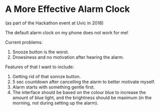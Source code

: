 # A More Effective Alarm Clock
(as part of the Hackathon event at Uvic in 2018)

The default alarm clock on my phone does not work for me! 

Current problems:
1. Snooze button is the worst.
2. Drowsiness and no motivation after hearing the alarm.

Features of that I want to include:
1. Getting rid of that sonnze button.
2. 5 sec countdown after cancelling the alarm to better motivate myself.
3. Alarm starts with something gentle first.
4. The interface should be based on the colour blue to increase the amount of blue light,
   and the brightness should be maximum (in the morning, not during setting up the alarm).
